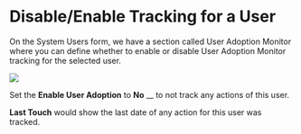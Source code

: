 # Disable/Enable Tracking for a User

On the System Users form, we have a section called User Adoption Monitor where you can define whether to enable or disable User Adoption Monitor tracking for the selected user.

![](../../.gitbook/assets/Dis\_Enable.png)

Set the **Enable User Adoption** to **No** __ to not track any actions of this user.&#x20;

**Last Touch** would show the last date of any action for this user was tracked.

